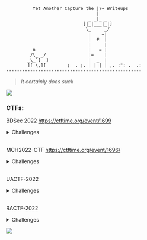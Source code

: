 
```
          Yet Another Capture the |?~ Writeups
                                  |
                               _ _|_ _
                             [|_|___|_|]
                              \_     _/
                               |    =|
                               |  #  |
                               |     |
          o                    |   = |
         /\_ _/                |=    |
        _\_`[  ]               |  _  |
        ][ \,][        ;  . ;. | | | | ,. :": .  .: 
---------------------------------------------------
```

> *It certainly does suck*

![](https://thumbs.gfycat.com/SoreWhisperedAmericantoad-max-1mb.gif)

### CTFs:

BDSec 2022 https://ctftime.org/event/1699

<details>
  <summary>Challenges</summary> 

- Category: Networking
    - [Victim Attacker](BDSec-2022/victim_attacker.md)
    - [Which FTP?](BDSec-2022/which_ftp.md)
    - [FTP Creads](BDSec-2022/ftp_creads.md)
    - [Uploaded File](BDSec-2022/uploaded_file.md)
    - [Log File](BDSec-2022/log_file.md)
    - [Administrator](BDSec-2022/adminstrator.md)
    - [Secret Key](BDSec-2022/secret_key.md)

- Category: OSINT
    - [Find Rejvi](BDSec-2022/find_rejvi.md)

- Category: Cryptography
    - [Crypto](BDSec-2022/crypto.md)
    - [VIPx01](BDSec-2022/vipx01.md)
    <!--
    - [VIPx02](BDSec-2022/vipx02.md)
    - [Fake](BDSec-2022/fake.md)
    - [Dominoes](BDSec-2022/dominoes.md) 
    -->
    - [Basically RSA](BDSec-2022/basically_rsa.md)
</details>

<br />

MCH2022-CTF https://ctftime.org/event/1696/

<details>
  <summary>Challenges</summary> 

- Category: Networking
    - [My First PCAP](MCH2022-CTF/my_first_pcap.md)
<!--
- Category: Binary
    - [For Aiur](MCH2022-CTF/for_aiur.md)

- Category: Forensics
    - [Extensions](MCH2022-CTF/extensions.md)
-->
- Category: Misc
    - [For Starters](MCH2022-CTF/for_starters.md)
</details>

<br />

<!--
UIUCTF-2022 

<details>
  <summary>Challenges</summary> 

- Category: OSINT
    - [Everyone's A Critic 1](UIUCTF-2022/everyones_a_critic_1.md)
    - [Everyone's A Critic 2](UIUCTF-2022/everyones_a_critic_2.md)

</details>

<br />
-->

UACTF-2022 

<details>
  <summary>Challenges</summary> 

- Category: reversing
    - [Sanity Check](UACTF-2022/sanity_check.md)

</details>

<br />

RACTF-2022 

<details>
  <summary>Challenges</summary> 

- Category: OSINT
    - [Travel Japan](RACTF-2022/travel_japan.md)

- Category: Crypto
    - [French](RACTF-2022/french.md)

</details>

![](https://pbs.twimg.com/media/EcWv_-1XsAAIbeL?format=jpg&name=large)